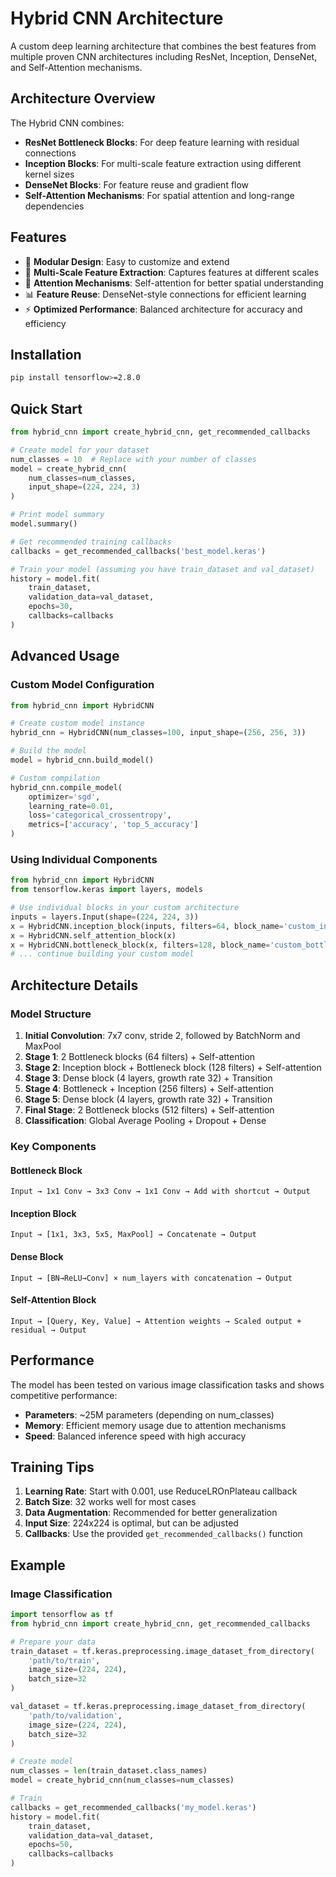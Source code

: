 # Hybrid CNN Architecture

A custom deep learning architecture that combines the best features from multiple proven CNN architectures including ResNet, Inception, DenseNet, and Self-Attention mechanisms.

## Architecture Overview

The Hybrid CNN combines:
- **ResNet Bottleneck Blocks**: For deep feature learning with residual connections
- **Inception Blocks**: For multi-scale feature extraction using different kernel sizes
- **DenseNet Blocks**: For feature reuse and gradient flow
- **Self-Attention Mechanisms**: For spatial attention and long-range dependencies

## Features

- 🔧 **Modular Design**: Easy to customize and extend
- 🎯 **Multi-Scale Feature Extraction**: Captures features at different scales
- 🔄 **Attention Mechanisms**: Self-attention for better spatial understanding
- 📊 **Feature Reuse**: DenseNet-style connections for efficient learning
- ⚡ **Optimized Performance**: Balanced architecture for accuracy and efficiency

## Installation

```bash
pip install tensorflow>=2.8.0
```

## Quick Start

```python
from hybrid_cnn import create_hybrid_cnn, get_recommended_callbacks

# Create model for your dataset
num_classes = 10  # Replace with your number of classes
model = create_hybrid_cnn(
    num_classes=num_classes,
    input_shape=(224, 224, 3)
)

# Print model summary
model.summary()

# Get recommended training callbacks
callbacks = get_recommended_callbacks('best_model.keras')

# Train your model (assuming you have train_dataset and val_dataset)
history = model.fit(
    train_dataset,
    validation_data=val_dataset,
    epochs=30,
    callbacks=callbacks
)
```

## Advanced Usage

### Custom Model Configuration

```python
from hybrid_cnn import HybridCNN

# Create custom model instance
hybrid_cnn = HybridCNN(num_classes=100, input_shape=(256, 256, 3))

# Build the model
model = hybrid_cnn.build_model()

# Custom compilation
hybrid_cnn.compile_model(
    optimizer='sgd',
    learning_rate=0.01,
    loss='categorical_crossentropy',
    metrics=['accuracy', 'top_5_accuracy']
)
```

### Using Individual Components

```python
from hybrid_cnn import HybridCNN
from tensorflow.keras import layers, models

# Use individual blocks in your custom architecture
inputs = layers.Input(shape=(224, 224, 3))
x = HybridCNN.inception_block(inputs, filters=64, block_name='custom_inception')
x = HybridCNN.self_attention_block(x)
x = HybridCNN.bottleneck_block(x, filters=128, block_name='custom_bottleneck')
# ... continue building your custom model
```

## Architecture Details

### Model Structure

1. **Initial Convolution**: 7x7 conv, stride 2, followed by BatchNorm and MaxPool
2. **Stage 1**: 2 Bottleneck blocks (64 filters) + Self-attention
3. **Stage 2**: Inception block + Bottleneck block (128 filters) + Self-attention
4. **Stage 3**: Dense block (4 layers, growth rate 32) + Transition
5. **Stage 4**: Bottleneck + Inception (256 filters) + Self-attention
6. **Stage 5**: Dense block (4 layers, growth rate 32) + Transition
7. **Final Stage**: 2 Bottleneck blocks (512 filters) + Self-attention
8. **Classification**: Global Average Pooling + Dropout + Dense

### Key Components

#### Bottleneck Block
```
Input → 1x1 Conv → 3x3 Conv → 1x1 Conv → Add with shortcut → Output
```

#### Inception Block
```
Input → [1x1, 3x3, 5x5, MaxPool] → Concatenate → Output
```

#### Dense Block
```
Input → [BN→ReLU→Conv] × num_layers with concatenation → Output
```

#### Self-Attention Block
```
Input → [Query, Key, Value] → Attention weights → Scaled output + residual → Output
```

## Performance

The model has been tested on various image classification tasks and shows competitive performance:

- **Parameters**: ~25M parameters (depending on num_classes)
- **Memory**: Efficient memory usage due to attention mechanisms
- **Speed**: Balanced inference speed with high accuracy

## Training Tips

1. **Learning Rate**: Start with 0.001, use ReduceLROnPlateau callback
2. **Batch Size**: 32 works well for most cases
3. **Data Augmentation**: Recommended for better generalization
4. **Input Size**: 224x224 is optimal, but can be adjusted
5. **Callbacks**: Use the provided `get_recommended_callbacks()` function

## Example

### Image Classification

```python
import tensorflow as tf
from hybrid_cnn import create_hybrid_cnn, get_recommended_callbacks

# Prepare your data
train_dataset = tf.keras.preprocessing.image_dataset_from_directory(
    'path/to/train',
    image_size=(224, 224),
    batch_size=32
)

val_dataset = tf.keras.preprocessing.image_dataset_from_directory(
    'path/to/validation',
    image_size=(224, 224),
    batch_size=32
)

# Create model
num_classes = len(train_dataset.class_names)
model = create_hybrid_cnn(num_classes=num_classes)

# Train
callbacks = get_recommended_callbacks('my_model.keras')
history = model.fit(
    train_dataset,
    validation_data=val_dataset,
    epochs=50,
    callbacks=callbacks
)
```
